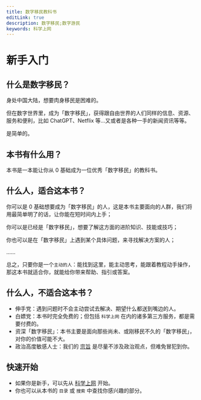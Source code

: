 ```yaml
---
title: 数字移民教科书
editLink: true
description: 数字移民;数字游民
keywords: 科学上网
---
```


# 新手入门

## 什么是数字移民？

身处中国大陆，想要肉身移民是困难的。

但在数字世界里，成为「数字移民」，获得跟自由世界的人们同样的信息、资源、服务和便利，比如 ChatGPT、Netflix 等…又或者是各种一手的新闻资讯等等。

是简单的。

## 本书有什么用？

本书是一本能让你从 0 基础成为一位优秀「数字移民」的教科书。


## 什么人，适合这本书？

你可以是 0 基础想要成为「数字移民」的人，这是本书主要面向的人群，我们将用最简单明了的话，让你能在短时间内上手；

你可以是已经是「数字移民」，想要了解这方面的进阶知识、技能或技巧；

你也可以是在「数字移民」上遇到某个具体问题，来寻找解决方案的人；

……

总之，只要你是一个`主动的人`：能找到这里，能主动思考，能跟着教程动手操作，那这本书就适合你，就能给你带来帮助、指引或答案。


## 什么人，不适合这本书？

- 伸手党：遇到问题时不会主动尝试去解决、期望什么都送到嘴边的人。
- 白嫖党：本书时完全免费的；但包括 `科学上网` 在内的诸多第三方服务，都是需要付费的。
- 资深「数字移民」：本书主要是面向那些尚未、或刚移民不久的「数字移民」，对你的价值可能不大。
- 政治高度敏感人士：我们的 [宗旨]() 是尽量不涉及政治观点，但难免冒犯到你。

## 快速开始

- 如果你是新手，可以先从 [科学上网](/general/internet.md) 开始。
- 你也可以从本书的 `目录` 或 `搜索` 中查找你感兴趣的部分。